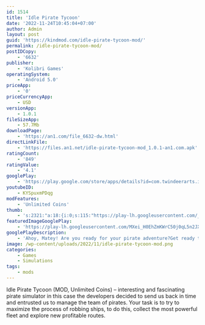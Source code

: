 ```yaml
---
id: 1514
title: 'Idle Pirate Tycoon'
date: '2022-11-24T10:45:04+07:00'
author: Admin
layout: post
guid: 'https://kindmod.com/idle-pirate-tycoon-mod/'
permalink: /idle-pirate-tycoon-mod/
postIDCopy:
    - '6632'
publisher:
    - 'Kolibri Games'
operatingSystem:
    - 'Android 5.0'
priceApp:
    - '0'
priceCurrencyApp:
    - USD
versionApp:
    - 1.0.1
fileSizeApp:
    - 57.7Mb
downloadPage:
    - 'https://an1.com/file_6632-dw.html'
directLinkFile:
    - 'https://files.an1.net/idle-pirate-tycoon-mod_1.0.1-an1.com.apk'
ratingCount:
    - '849'
ratingValue:
    - '4.1'
googlePlay:
    - 'https://play.google.com/store/apps/details?id=com.twindeerarts.idlepiratetycoon'
youtubeID:
    - KYSpuxmPDqg
modFeatures:
    - 'Unlimited Coins'
thumb:
    - 's:2321:"a:18:{i:0;s:115:"https://play-lh.googleusercontent.com/_ePePa60v5iCST6Ygrlsm-OjcvxPqnZNvzbUbae8ra8ZTHUPCyrk04EbrjuD4_CauD4=w526-h296";i:1;s:115:"https://play-lh.googleusercontent.com/1nZikaKaY7WxV3_ekaQdw3u6fwm54odUZsJzD8sC5BnC0Fp6p0jfWKwIhhq4LUARj_U=w526-h296";i:2;s:115:"https://play-lh.googleusercontent.com/pRzChwFmb3b402CBfNpdLDojbPeR0hH7Xbb20n4tzWa7i2_Jn65cVqz-2GZtsOCJlz0=w526-h296";i:3;s:116:"https://play-lh.googleusercontent.com/PHz9nlWRdMEMDsmz0GuO4SzD9D02qqsrSlfFUip4-kZfODXD-1lUWw0hRcmm8mYKuuWi=w526-h296";i:4;s:116:"https://play-lh.googleusercontent.com/8TQjqPuAeQWgpUy3xBJh9F51mbckWPGWAWjhdIkji4AQLnxZDp5F_TYjMlQ1RFTWGAVd=w526-h296";i:5;s:114:"https://play-lh.googleusercontent.com/2bPlNUiktgZ3NpZzCin4evxAag3n0FU51mhWghAsE7uZNkKP1ySx5UjKXzGrWr3ADA=w526-h296";i:6;s:115:"https://play-lh.googleusercontent.com/X8UFDkGpvTTGpDWR4ZBxAy3pnCAB_ZR_1M3vvqzV2Cnt1Pg3od4eZTte4qimje6f2QQ=w526-h296";i:7;s:115:"https://play-lh.googleusercontent.com/ycfe4pR-sUcOwCYJVazSVCXQX93A9ejobb5-As1iQ2vTReZM7OUZqkAKMz9hni-bccs=w526-h296";i:8;s:115:"https://play-lh.googleusercontent.com/lq3t8fngeT966gNTqY8e18hLgc69WGx8X_7zVASEst6Ko_BZ0-oONwBiZNJxMXEWqOM=w526-h296";i:9;s:116:"https://play-lh.googleusercontent.com/XvSR9pvKP5xodkUyjxLnBbgX7ekUjCycr6Gc1Ed67yvlzrBBjMdgL1yffrBsyDGSALEn=w526-h296";i:10;s:116:"https://play-lh.googleusercontent.com/KaILtwUgHQwGkvcMpLr4VqMXh1IVWWRrDIhNVIyKn1PnO0OGr3gHwIH0F5yT6nGp3CNX=w526-h296";i:11;s:115:"https://play-lh.googleusercontent.com/4Edd0mfPzOvI8a9oOrd8UIQx8L6nXBzT7HqaeT6VqK7jtFzPqdKHyPO1-0VlZAds3XE=w526-h296";i:12;s:114:"https://play-lh.googleusercontent.com/QE2ydpY8k8lcytLWRgpm-p0SwxfZ9pCPgpdTN2iU21wwrYcXNzrSiFWFLpdIwFeFjA=w526-h296";i:13;s:114:"https://play-lh.googleusercontent.com/fgBUUlybelqrKR7rIdWkOq77iY7bBfDvV2mgAf-C3QEmnO701w90fNvdHRlNCpy_Aw=w526-h296";i:14;s:116:"https://play-lh.googleusercontent.com/ikN4vBsFWthI5qpgxPmjZlUO2JlCisbRi4bLYjNWFkb65f2uZ2u8ZpDQ-gaJIEY5UbHd=w526-h296";i:15;s:115:"https://play-lh.googleusercontent.com/gIoF9lIVANdhs2KS9vf_OApFRExreeVc1PYJanSILOD5daZCHiJ1rUGZw_HlDktJVPA=w526-h296";i:16;s:114:"https://play-lh.googleusercontent.com/O3PJLCXlgJHHzilbozLA_b92-6TyDM-7sSE5qZ1i2xdyZPUGZUUOAjqXjL8nsL30-A=w526-h296";i:17;s:116:"https://play-lh.googleusercontent.com/j5pL94zwq_yI3kip2JVxi1Q6FdbCShSV945DiojDZ911mknyOiff5NE8-HjkByLyke1_=w526-h296";}";'
featuredImageGooglePlay:
    - 'https://play-lh.googleusercontent.com/MXei_H0EhZmKWrC50j0qL5n2JXnzo7DjpYMwA0UaLsSaeZT8aOJsD4RuIeq4V5iHnA'
googlePlayDescription:
    - 'Ahoy, Matey! Are you ready for your pirate adventure?Get ready to send your pirate crew off to seas to snatch gold and riches! Set sailing and find tons of gold to build a better fleet of pirate ships. Wait! Was that a mermaid?.Manage your band of swashbucklers, build a powerful fleet, and amass the greatest pirate treasure! Take your ships through the seven seas, set a new base in a new island of the Caribbean, and explore where you will build your empire of piracy. Soon you''ll become a true pirate tycoon!.'
image: /wp-content/uploads/2022/11/idle-pirate-tycoon-mod.png
categories:
    - Games
    - Simulations
tags:
    - mods
---
```


Idle Pirate Tycoon (MOD, Unlimited Coins) – interesting and fascinating pirate simulator in this case the developers decided to send us back in time and entrusted us to manage the team of pirates. Your task is to try to maximize the process of robbing ships, to do this, collect the most powerful fleet and explore new profitable routes.